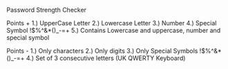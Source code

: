 Password Strength Checker

Points +
1.) UpperCase Letter
2.) Lowercase Letter
3.) Number
4.) Special Symbol !$%^&*()_-=+
5.) Contains Lowercase and uppercase, number and special symbol

Points - 
1.) Only characters
2.) Only digits
3.) Only Special Symbols !$%^&*()_-=+
4.) Set of 3 consecutive letters (UK QWERTY Keyboard)
